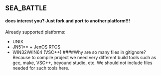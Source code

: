 ## SEA_BATTLE
#### does interest you? Just fork and port to another platform!!!
Already supported platforms:
* UNIX
* JN51** + JenOS RTOS
* WIN32\WIN64 (VSC++)
####Why are so many files in gitignore?
Because to compile project we need very different build tools such as gcc, make, VSC++, beyound studio, etc. We should not include files needed for such tools here.
